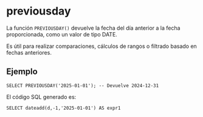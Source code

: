 
# previousday

La función `PREVIOUSDAY()` devuelve la fecha del día anterior a la fecha proporcionada, como un valor de tipo DATE. 

Es útil para realizar comparaciones, cálculos de rangos o filtrado basado en fechas anteriores.



## Ejemplo


```
SELECT PREVIOUSDAY('2025-01-01'); -- Devuelve 2024-12-31
```

El código SQL generado es:

```
SELECT dateadd(d,-1,'2025-01-01') AS expr1
```
